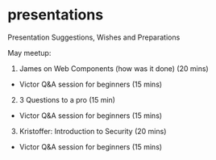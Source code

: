 # presentations
Presentation Suggestions, Wishes and Preparations

May meetup: 

1. James on Web Components (how was it done) (20 mins)
  * Victor Q&A session for beginners (15 mins)
2. 3 Questions to a pro (15 min)
  * Victor Q&A session for beginners (15 mins)
3. Kristoffer: Introduction to Security (20 mins)
  * Victor Q&A session for beginners (15 mins)


